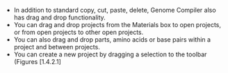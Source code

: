 

-   In addition to standard copy, cut, paste, delete, Genome Compiler
    also has drag and drop functionality.
-   You can drag and drop projects from the Materials box to open
    projects, or from open projects to other open projects.
-   You can also drag and drop parts, amino acids or base pairs within a
    project and between projects.
-   You can create a new project by dragging a selection to the toolbar
    (Figures&nbsp;[1.4.2.1]